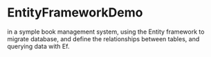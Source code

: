 # EntityFrameworkDemo

in a symple book management system, using the Entity framework to migrate database, and define the relationships between tables, and querying data with Ef.

